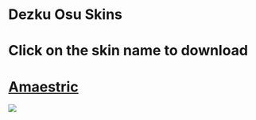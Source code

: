 # Dezku Osu Skins 

# Click on the skin name to download

# [Amaestric](https://abyss.s-ul.eu/pcmKJazx)
![](https://osu.ppy.sh/ss/16550766/1063)
